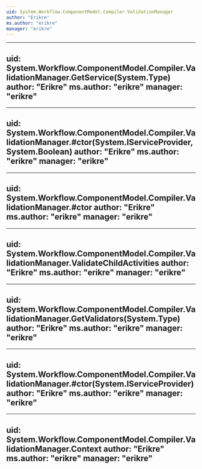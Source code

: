 ```yaml
---
uid: System.Workflow.ComponentModel.Compiler.ValidationManager
author: "Erikre"
ms.author: "erikre"
manager: "erikre"
---
```


---
uid: System.Workflow.ComponentModel.Compiler.ValidationManager.GetService(System.Type)
author: "Erikre"
ms.author: "erikre"
manager: "erikre"
---

---
uid: System.Workflow.ComponentModel.Compiler.ValidationManager.#ctor(System.IServiceProvider,System.Boolean)
author: "Erikre"
ms.author: "erikre"
manager: "erikre"
---

---
uid: System.Workflow.ComponentModel.Compiler.ValidationManager.#ctor
author: "Erikre"
ms.author: "erikre"
manager: "erikre"
---

---
uid: System.Workflow.ComponentModel.Compiler.ValidationManager.ValidateChildActivities
author: "Erikre"
ms.author: "erikre"
manager: "erikre"
---

---
uid: System.Workflow.ComponentModel.Compiler.ValidationManager.GetValidators(System.Type)
author: "Erikre"
ms.author: "erikre"
manager: "erikre"
---

---
uid: System.Workflow.ComponentModel.Compiler.ValidationManager.#ctor(System.IServiceProvider)
author: "Erikre"
ms.author: "erikre"
manager: "erikre"
---

---
uid: System.Workflow.ComponentModel.Compiler.ValidationManager.Context
author: "Erikre"
ms.author: "erikre"
manager: "erikre"
---
